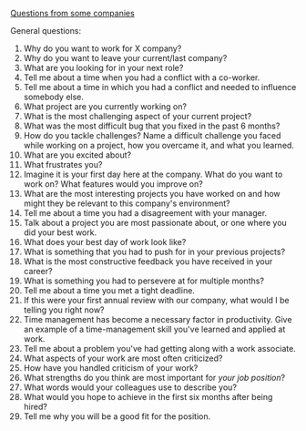 [Questions from some companies](https://www.techinterviewhandbook.org/behavioral-interview-questions/)

General questions:
1.  Why do you want to work for X company?
2.  Why do you want to leave your current/last company?
3.  What are you looking for in your next role?
4.  Tell me about a time when you had a conflict with a co-worker.
5.  Tell me about a time in which you had a conflict and needed to influence somebody else.
6.  What project are you currently working on?
7.  What is the most challenging aspect of your current project?
8.  What was the most difficult bug that you fixed in the past 6 months?
9.  How do you tackle challenges? Name a difficult challenge you faced while working on a project, how you overcame it, and what you learned.
10.  What are you excited about?
11.  What frustrates you?
12.  Imagine it is your first day here at the company. What do you want to work on? What features would you improve on?
13.  What are the most interesting projects you have worked on and how might they be relevant to this company's environment?
14.  Tell me about a time you had a disagreement with your manager.
15.  Talk about a project you are most passionate about, or one where you did your best work.
16.  What does your best day of work look like?
17.  What is something that you had to push for in your previous projects?
18.  What is the most constructive feedback you have received in your career?
19.  What is something you had to persevere at for multiple months?
20.  Tell me about a time you met a tight deadline.
21.  If this were your first annual review with our company, what would I be telling you right now?
22.  Time management has become a necessary factor in productivity. Give an example of a time-management skill you've learned and applied at work.
23.  Tell me about a problem you've had getting along with a work associate.
24.  What aspects of your work are most often criticized?
25.  How have you handled criticism of your work?
26.  What strengths do you think are most important for _your job position_?
27.  What words would your colleagues use to describe you?
28.  What would you hope to achieve in the first six months after being hired?
29.  Tell me why you will be a good fit for the position.